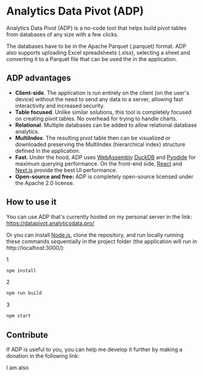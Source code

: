 # Analytics Data Pivot (ADP)

Analytics Data Pivot (ADP) is a no-code tool that helps build pivot tables from databases of any size with a few clicks.

The databases have to be in the Apache Parquet (.parquet) format. ADP also supports uploading Excel spreadsheets (.xlsx), selecting a sheet and converting it to a Parquet file that can be used the in the application.

## ADP advantages

- **Client-side**. The application is run entirely on the client (on the user's device) without the need to send any data to a server, allowing fast interactivity and increased security.
- **Table focused**. Unlike similar solutions, this tool is completely focused on creating pivot tables. No overhead for trying to handle charts.
- **Relational**. Multiple databases can be added to allow relational database analytics.
- **MultiIndex**. The resulting pivot table then can be visualized or downloaded preserving the MultiIndex (hierarchical index) structure defined in the application.
- **Fast**. Under the hood, ADP uses [WebAssembly](https://webassembly.org/) [DuckDB](https://github.com/duckdb/duckdb-wasm) and [Pyodide](https://github.com/pyodide/pyodide) for maximum querying performance. On the front-end side, [React](https://github.com/facebook/react) and [Next.js](https://github.com/vercel/next.js) provide the best UI performance.
- **Open-source and free:** ADP is completely open-source licensed under the Apache 2.0 license.

## How to use it

You can use ADP that's currently hosted on my personal server in the link: https://datapivot.analyticsdata.pro/

Or you can install [Node.js](https://nodejs.org/en/download), clone the repository, and run locally running these commands sequentially in the project folder (the application will run in http://localhost:3000/): 

1
```bash
npm install
```

2
```bash
npm run build
```

3
```bash
npm start
```

## Contribute

If ADP is useful to you, you can help me develop it further by making a donation in the following link: 

I am also
